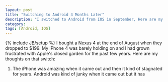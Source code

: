 ```yaml
---
layout: post
title: "Switching to Android 4 Months Later"
description: "I switched to Android from IOS in September, Here are my thoughts"
category: 
tags: [Android, IOS]
---
```

{% include JB/setup %}
I bought a Nexus 4 at the end of August when they dropped to $199.  My iPhone 4 was barely holding on and I had grown
frustrated with Apple's closed garden for the past few years.  Here are my thoughts on that switch:

1. The iPhone was amazing when it came out and then it kind of stagnated for years.  Android was kind of junky when
it came out but it has